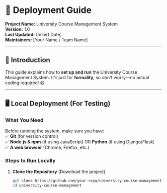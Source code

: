 # 🚀 Deployment Guide  
**Project Name:** University Course Management System  
**Version:** 1.0  
**Last Updated:** [Insert Date]  
**Maintainers:** [Your Name / Team Name]  

---

## 📌 Introduction  
This guide explains how to **set up and run** the University Course Management System. It's just for **formality**, so don't worry—no actual coding required! 😆  

---

## 🖥️ Local Deployment (For Testing)  
### **What You Need**  
Before running the system, make sure you have:  
✅ **Git** (for version control)  
✅ **Node.js & npm** (if using JavaScript) OR **Python** (if using Django/Flask)  
✅ **A web browser** (Chrome, Firefox, etc.)  

### **Steps to Run Locally**  
1. **Clone the Repository** (Download the project)  
   ```bash
   git clone https://github.com/your-repo/university-course-management.git
   cd university-course-management

